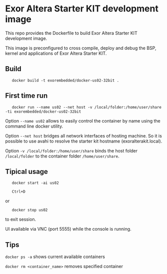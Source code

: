 Exor Altera Starter KIT development image
=========================================

This repo provides the Dockerfile to build Exor Altera Starter KIT development image.

This image is preconfigured to cross compile, deploy and debug the BSP, kernel and applications of Exor Altera Starter KIT.

Build
-----

```
   docker build -t exorembedded/docker-us02-32bit .
```


First time run
---------------

```
   docker run --name us02 --net host -v /local/folder:/home/user/share -ti exorembedded/docker-us02-32bit
```

Option `--name us02` allows to easily control the container by name using the command line docker utility.

Option `--net host` bridges all network interfaces of hosting machine. So it is possible to use avahi to resolve the starter kit hostname (exoralterakit.local).

Option `-v /local/folder:/home/user/share` binds the host folder `/local/folder` to the container folder `/home/user/share`.



Tipical usage
-----------

```
   docker start -ai us02
```

```
   Ctrl+D
```

or

```
   docker stop us02
```
   
to exit session.


UI available via VNC (port 5555) while the console is running. 

Tips
-----

`docker ps -a` shows current available containers

`docker rm <container_name>` removes specified container



    

